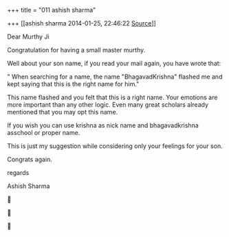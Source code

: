 +++
title = "011 ashish sharma"

+++
[[ashish sharma	2014-01-25, 22:46:22 [Source](https://groups.google.com/g/samskrita/c/uiwBAqymRjw)]]



Dear Murthy Ji  

Congratulation for having a small master murthy.  

Well about your son name, if you read your mail again, you have wrote that:

  
" When searching for a name, the name "BhagavadKrishna" flashed me and kept saying that this is the right name for him."  

This name flashed and you felt that this is a right name. Your emotions are more important than any other logic. Even many great scholars already mentioned that you may opt this name.  

If you wish you can use krishna as nick name and bhagavadkrishna asschool or proper name.  

This is just my suggestion while considering only your feelings for your son.  
  

Congrats again.  
  

regards  

Ashish Sharma  

  
  







